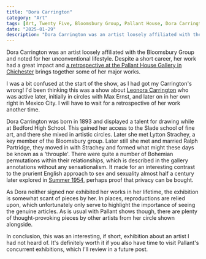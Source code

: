 ```yaml
---
title: "Dora Carrington"
category: "Art"
tags: [Art, Twenty Five, Bloomsbury Group, Pallant House, Dora Carrington]
date: "2025-01-29"
description: "Dora Carrington was an artist loosely affiliated with the Bloomsbury Group and noted for her unconventional lifestyle. Despite a short career, her work had a great impact and a retrospective at the Pallant House Gallery in Chichester brings together some of her major works."
---
```


Dora Carrington was an artist loosely affiliated with the Bloomsbury Group and noted for her unconventional lifestyle. Despite a short career, her work had a great impact and [a retrospective at the Pallant House Gallery in Chichester](https://pallant.org.uk/whats-on/dora-carrington/) brings together some of her major works.

I was a bit confused at the start of the show, as I had got my Carrington's wrong! I'd been thinking this was a show about [Leonora Carrington](https://en.wikipedia.org/wiki/Leonora_Carrington) who was active later, initially in circles with Max Ernst, and later on in her own right in Mexico City. I will have to wait for a retrospective of her work another time.

Dora Carrington was born in 1893 and displayed a talent for drawing while at Bedford High School. This gained her access to the Slade school of fine art, and there she mixed in artistic circles. Later she met Lytton Strachey, a key member of the Bloomsbury group. Later still she met and married Ralph Partridge, they moved in with Strachey and formed what might these days be known as a 'throuple'. There were quite a number of Bohemian permutations within their relationships, which is described in the gallery annotations without any sensationalism. It made for an interesting contrast to the prurient English approach to sex and sexuality almost half a century later explored in [Summer 1954](https://mattischrome.com/posts/summer-1954/), perhaps proof that privacy can be bought.

As Dora neither signed nor exhibited her works in her lifetime, the exhibition is somewhat scant of pieces by her. In places, reproductions are relied upon, which unfortunately only serve to highlight the importance of seeing the genuine articles. As is usual with Pallant shows though, there are plenty of thought-provoking pieces by other artists from her circle shown alongside. 

In conclusion, this was an interesting, if short, exhibition about an artist I had not heard of. It's definitely worth it if you also have time to visit Pallant's concurrent exhibitions, which I'll review in a future post.
